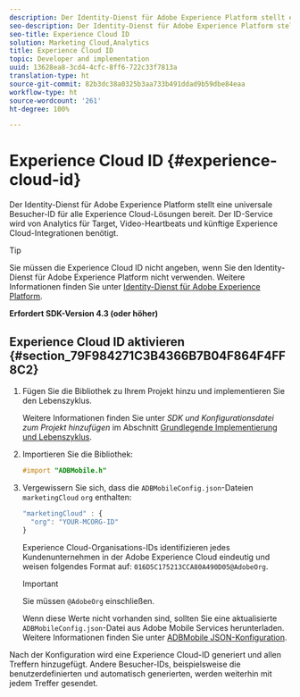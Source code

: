 ```yaml
---
description: Der Identity-Dienst für Adobe Experience Platform stellt eine universale Besucher-ID für alle Experience Cloud-Lösungen bereit. Der ID-Service wird von Analytics für Target, Video-Heartbeats und künftige Experience Cloud-Integrationen benötigt.
seo-description: Der Identity-Dienst für Adobe Experience Platform stellt eine universale Besucher-ID für alle Experience Cloud-Lösungen bereit. Der ID-Service wird von Analytics für Target, Video-Heartbeats und künftige Experience Cloud-Integrationen benötigt.
seo-title: Experience Cloud ID
solution: Marketing Cloud,Analytics
title: Experience Cloud ID
topic: Developer and implementation
uuid: 13628ea8-3cd4-4cfc-8ff6-722c33f7813a
translation-type: ht
source-git-commit: 82b3dc38a0325b3aa733b491ddad9b59dbe84eaa
workflow-type: ht
source-wordcount: '261'
ht-degree: 100%

---
```



# Experience Cloud ID {#experience-cloud-id}

Der Identity-Dienst für Adobe Experience Platform stellt eine universale Besucher-ID für alle Experience Cloud-Lösungen bereit. Der ID-Service wird von Analytics für Target, Video-Heartbeats und künftige Experience Cloud-Integrationen benötigt.

>[!TIP]
>
>Sie müssen die Experience Cloud ID nicht angeben, wenn Sie den Identity-Dienst für Adobe Experience Platform nicht verwenden. Weitere Informationen finden Sie unter [Identity-Dienst für Adobe Experience Platform](https://docs.adobe.com/content/help/de-DE/id-service/using/home.html).

**Erfordert SDK-Version 4.3 (oder höher)**

## Experience Cloud ID aktivieren {#section_79F984271C3B4366B7B04F864F4FF8C2}

1. Fügen Sie die Bibliothek zu Ihrem Projekt hinzu und implementieren Sie den Lebenszyklus.

   Weitere Informationen finden Sie unter *SDK und Konfigurationsdatei zum Projekt hinzufügen* im Abschnitt [Grundlegende Implementierung und Lebenszyklus](/help/ios/getting-started/dev-qs.md).
1. Importieren Sie die Bibliothek:

   ```objective-c
   #import "ADBMobile.h"
   ```

1. Vergewissern Sie sich, dass die `ADBMobileConfig.json`-Dateien `marketingCloud` `org` enthalten:

   ```js
   "marketingCloud" : { 
     "org": "YOUR-MCORG-ID" 
   }
   ```

   Experience Cloud-Organisations-IDs identifizieren jedes Kundenunternehmen in der Adobe Experience Cloud eindeutig und weisen folgendes Format auf: `016D5C175213CCA80A490D05@AdobeOrg`.

   >[!IMPORTANT]
   >
   >Sie müssen `@AdobeOrg` einschließen.

   Wenn diese Werte nicht vorhanden sind, sollten Sie eine aktualisierte `ADBMobileConfig.json`-Datei aus Adobe Mobile Services herunterladen. Weitere Informationen finden Sie unter [ADBMobile JSON-Konfiguration](/help/ios/getting-started/requirements.md).

Nach der Konfiguration wird eine Experience Cloud-ID generiert und allen Treffern hinzugefügt. Andere Besucher-IDs, beispielsweise die benutzerdefinierten und automatisch generierten, werden weiterhin mit jedem Treffer gesendet.
